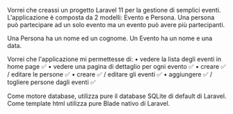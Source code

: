 Vorrei che creassi un progetto Laravel 11 per la gestione di semplici eventi.
L'applicazione è composta da 2 modelli: Evento e Persona. Una persona può partecipare ad un solo evento ma un evento può avere più partecipanti.

Una Persona ha un nome ed un cognome.
Un Evento ha un nome e una data.

Vorrei che l'applicazione mi permettesse di:
	•	vedere la lista degli eventi in home page ✅
	•	vedere una pagina di dettaglio per ogni evento ✅
	•	creare  ✅   / editare le persone ✅
	•	creare ✅  / editare gli eventi ✅
	•	aggiungere ✅ / togliere persone dagli eventi ✅

Come motore database, utilizza pure il database SQLite di default di Laravel.
Come template html utilizza pure Blade nativo di Laravel.